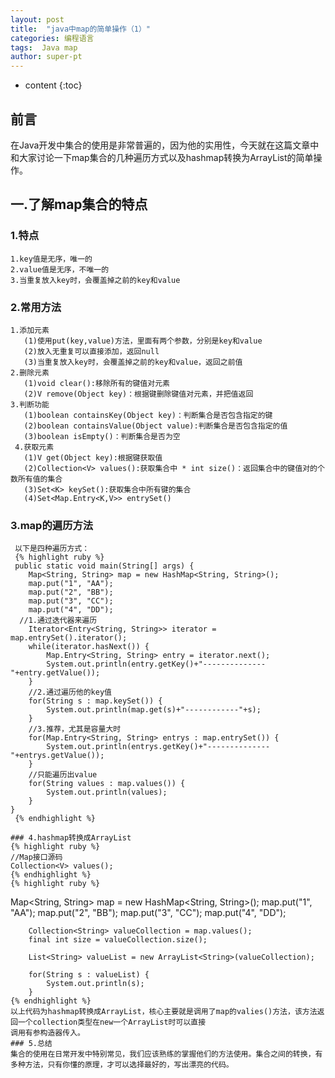 ```yaml
---
layout: post
title:  "java中map的简单操作（1）"
categories: 编程语言
tags:  Java map  
author: super-pt
---
```


* content
{:toc}
## 前言

  在Java开发中集合的使用是非常普遍的，因为他的实用性，今天就在这篇文章中和大家讨论一下map集合的几种遍历方式以及hashmap转换为ArrayList的简单操作。
  
  
  
  
  ## 一.了解map集合的特点
  ### 1.特点
    1.key值是无序，唯一的
    2.value值是无序，不唯一的
    3.当重复放入key时，会覆盖掉之前的key和value
  ### 2.常用方法
    1.添加元素
       (1)使用put(key,value)方法，里面有两个参数，分别是key和value
       (2)放入无重复可以直接添加，返回null
       (3)当重复放入key时，会覆盖掉之前的key和value，返回之前值
    2.删除元素
       (1)void clear():移除所有的键值对元素
       (2)V remove(Object key)：根据键删除键值对元素，并把值返回
    3.判断功能
       (1)boolean containsKey(Object key)：判断集合是否包含指定的键
       (2)boolean containsValue(Object value):判断集合是否包含指定的值
       (3)boolean isEmpty()：判断集合是否为空
     4.获取元素
       (1)V get(Object key):根据键获取值
       (2)Collection<V> values():获取集合中 * int size()：返回集合中的键值对的个数所有值的集合
       (3)Set<K> keySet():获取集合中所有键的集合
       (4)Set<Map.Entry<K,V>> entrySet()
   ### 3.map的遍历方法
     以下是四种遍历方式：
     {% highlight ruby %}
     public static void main(String[] args) {
		Map<String, String> map = new HashMap<String, String>();
	    map.put("1", "AA");
	    map.put("2", "BB");
	    map.put("3", "CC");
	    map.put("4", "DD");
      //1.通过迭代器来遍历
	    Iterator<Entry<String, String>> iterator = map.entrySet().iterator();
	    while(iterator.hasNext()) {
	    	Map.Entry<String, String> entry = iterator.next();
	    	System.out.println(entry.getKey()+"--------------"+entry.getValue());
	    }
	    //2.通过遍历他的key值
	    for(String s : map.keySet()) {
	    	System.out.println(map.get(s)+"------------"+s);
	    }
	    //3.推荐，尤其是容量大时
	    for(Map.Entry<String, String> entrys : map.entrySet()) {
	    	System.out.println(entrys.getKey()+"--------------"+entrys.getValue());
	    }
	    //只能遍历出value
	    for(String values : map.values()) {
	    	System.out.println(values);
	    }
	}
     {% endhighlight %}
     
    ### 4.hashmap转换成ArrayList
    {% highlight ruby %}
    //Map接口源码
    Collection<V> values();
    {% endhighlight %}
    {% highlight ruby %}
   Map<String, String> map = new HashMap<String, String>();
	    map.put("1", "AA");
	    map.put("2", "BB");
	    map.put("3", "CC");
	    map.put("4", "DD");
	
	    Collection<String> valueCollection = map.values();
	    final int size = valueCollection.size();
	 
	    List<String> valueList = new ArrayList<String>(valueCollection);
	
	    for(String s : valueList) {
	    	System.out.println(s);
	    }
    {% endhighlight %}
    以上代码为hashmap转换成ArrayList，核心主要就是调用了map的valies()方法，该方法返回一个collection类型在new一个ArrayList时可以直接
    调用有参构造器传入。
    ### 5.总结
    集合的使用在日常开发中特别常见，我们应该熟练的掌握他们的方法使用。集合之间的转换，有多种方法，只有你懂的原理，才可以选择最好的，写出漂亮的代码。
